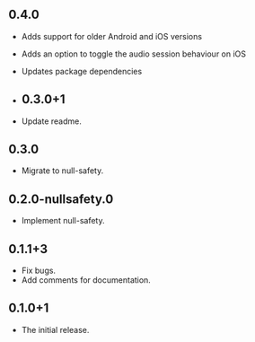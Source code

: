 ## 0.4.0

* Adds support for older Android and iOS versions
* Adds an option to toggle the audio session behaviour on iOS
* Updates package dependencies

* ## 0.3.0+1

* Update readme.

## 0.3.0

* Migrate to null-safety.

## 0.2.0-nullsafety.0

* Implement null-safety.

## 0.1.1+3

* Fix bugs.
* Add comments for documentation.

## 0.1.0+1

* The initial release.
